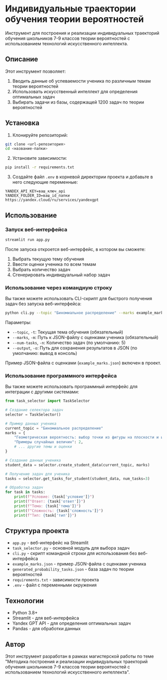 # Индивидуальные траектории обучения теории вероятностей

Инструмент для построения и реализации индивидуальных траекторий обучения школьников 7-9 классов теории вероятностей с использованием технологий искусственного интеллекта.

## Описание

Этот инструмент позволяет:
1. Вводить данные об успеваемости ученика по различным темам теории вероятностей
2. Использовать искусственный интеллект для определения оптимальных задач
3. Выбирать задачи из базы, содержащей 1200 задач по теории вероятностей

## Установка

1. Клонируйте репозиторий:
```bash
git clone <url-репозитория>
cd <название-папки>
```

2. Установите зависимости:
```bash
pip install -r requirements.txt
```

3. Создайте файл `.env` в корневой директории проекта и добавьте в него следующие переменные:
```
YANDEX_API_KEY=ваш_ключ_api
YANDEX_FOLDER_ID=ваш_id_папки
https://yandex.cloud/ru/services/yandexgpt
```

## Использование

### Запуск веб-интерфейса

```bash
streamlit run app.py
```

После запуска откроется веб-интерфейс, в котором вы сможете:
1. Выбрать текущую тему обучения
2. Ввести оценки ученика по всем темам
3. Выбрать количество задач
4. Сгенерировать индивидуальный набор задач

### Использование через командную строку

Вы также можете использовать CLI-скрипт для быстрого получения задач без запуска веб-интерфейса:

```bash
python cli.py --topic "Биномиальное распределение" --marks example_marks.json --num-tasks 3
```

Параметры:
- `--topic`, `-t`: Текущая тема обучения (обязательный)
- `--marks`, `-m`: Путь к JSON-файлу с оценками ученика (обязательный)
- `--num-tasks`, `-n`: Количество задач (по умолчанию: 5)
- `--output`, `-o`: Путь для сохранения результатов в JSON (по умолчанию: вывод в консоль)

Пример JSON-файла с оценками (`example_marks.json`) включен в проект.

### Использование программного интерфейса

Вы также можете использовать программный интерфейс для интеграции с другими системами:

```python
from task_selector import TaskSelector

# Создание селектора задач
selector = TaskSelector()

# Пример данных ученика
current_topic = "Биномиальное распределение"
marks = {
    "Геометрическая вероятность: выбор точки из фигуры на плоскости и из числового отрезка": "ещё не изучал",
    "Примеры случайных величин": 2,
    # ... другие темы и оценки
}

# Создание данных ученика
student_data = selector.create_student_data(current_topic, marks)

# Получение задач для ученика
tasks = selector.get_tasks_for_student(student_data, num_tasks=3)

# Обработка задач
for task in tasks:
    print(f"Условие: {task['условие']}")
    print(f"Ответ: {task['ответ']}")
    print(f"Тема: {task['тема']}")
    print(f"Сложность: {task['сложность']}")
    print(f"Тип: {task['тип']}")
```

## Структура проекта

- `app.py` - веб-интерфейс на Streamlit
- `task_selector.py` - основной модуль для выбора задач
- `cli.py` - скрипт командной строки для использования без веб-интерфейса
- `example_marks.json` - пример JSON-файла с оценками ученика
- `generated_probability_tasks.json` - база задач по теории вероятностей
- `requirements.txt` - зависимости проекта
- `.env` - файл с переменными окружения

## Технологии

- Python 3.8+
- Streamlit - для веб-интерфейса
- Yandex GPT API - для определения оптимальных задач
- Pandas - для обработки данных

## Автор

Этот инструмент разработан в рамках магистерской работы по теме "Методика построения и реализации индивидуальных траекторий обучения школьников 7-9 классов теории вероятностей с использованием технологий искусственного интеллекта".
